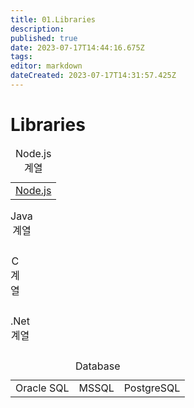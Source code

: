 ```yaml
---
title: 01.Libraries
description: 
published: true
date: 2023-07-17T14:44:16.675Z
tags: 
editor: markdown
dateCreated: 2023-07-17T14:31:57.425Z
---
```


# Libraries

<table class="docuLinks" border="0" width="100%">
  <caption>Node.js 계열</caption>
 	<tr>
    <td><a href="/ko/Study/Libraries/NodeJs">Node.js</a></td>
 	</tr>
</table>

<table class="docuLinks" border="0" width="100%">
  <caption>Java 계열</caption>
</table>

<table class="docuLinks" border="0" width="100%">
  <caption>C 계열</caption>
</table>

<table class="docuLinks" border="0" width="100%">
  <caption>.Net 계열</caption>
</table>

<table class="docuLinks" border="0" width="100%">
  <caption>Database</caption>
 	<tr>
    <td>Oracle SQL</td>
    <td>MSSQL</td>
    <td>PostgreSQL</td>
 	</tr>
</table>